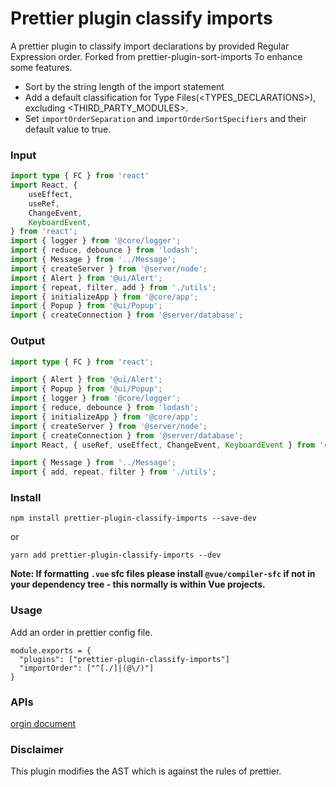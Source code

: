 # Prettier plugin classify imports

A prettier plugin to classify import declarations by provided Regular Expression order.
Forked from prettier-plugin-sort-imports
To enhance some features.
- Sort by the string length of the import statement
- Add a default classification for Type Files(<TYPES_DECLARATIONS>), excluding <THIRD_PARTY_MODULES>.
- Set `importOrderSeparation` and `importOrderSortSpecifiers` and their default value to true.

### Input

```typescript
import type { FC } from 'react'
import React, {
    useEffect,
    useRef,
    ChangeEvent,
    KeyboardEvent,
} from 'react';
import { logger } from '@core/logger';
import { reduce, debounce } from 'lodash';
import { Message } from '../Message';
import { createServer } from '@server/node';
import { Alert } from '@ui/Alert';
import { repeat, filter, add } from './utils';
import { initializeApp } from '@core/app';
import { Popup } from '@ui/Popup';
import { createConnection } from '@server/database';
```

### Output
```typescript
import type { FC } from 'react';

import { Alert } from '@ui/Alert';
import { Popup } from '@ui/Popup';
import { logger } from '@core/logger';
import { reduce, debounce } from 'lodash';
import { initializeApp } from '@core/app';
import { createServer } from '@server/node';
import { createConnection } from '@server/database';
import React, { useRef, useEffect, ChangeEvent, KeyboardEvent } from 'react';

import { Message } from '../Message';
import { add, repeat, filter } from './utils';

```

### Install
`npm install prettier-plugin-classify-imports --save-dev`

or 

`yarn add prettier-plugin-classify-imports --dev`

**Note: If formatting `.vue` sfc files please install `@vue/compiler-sfc` if not in your dependency tree - this normally is within Vue projects.**

### Usage

Add an order in prettier config file.

```ecmascript 6
module.exports = {
  "plugins": ["prettier-plugin-classify-imports"]
  "importOrder": ["^[./]|(@\/)"]
}
```

### APIs
[orgin document](https://github.com/trivago/prettier-plugin-sort-imports/blob/v5/README.md)
### Disclaimer

This plugin modifies the AST which is against the rules of prettier.
